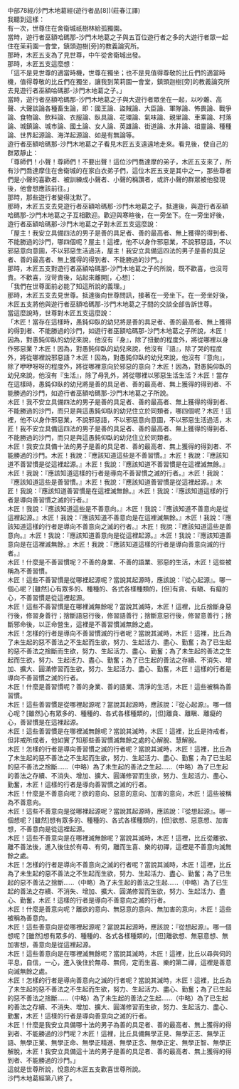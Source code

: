 中部78經/沙門木地葛經(遊行者品[8])(莊春江譯)  
我聽到這樣：  
有一次，世尊住在舍衛城祇樹林給孤獨園。  
當時，遊行者巫額哈碼那-沙門木地葛之子與五百位遊行者之多的大遊行者眾一起住在茉莉園一會堂，鎮頭迦樹[旁]的教義論究所。  
那時，木匠五支為了見世尊，中午從舍衛城出發。  
那時，木匠五支這麼想：  
「這不是見世尊的適當時機，世尊在獨坐；也不是見值得尊敬的比丘們的適當時機，值得尊敬的比丘們在獨坐，讓我到茉莉園一會堂，鎮頭迦樹[旁]的教義論究所去見遊行者巫額哈碼那-沙門木地葛之子。」  
當時，遊行者巫額哈碼那-沙門木地葛之子與大遊行者眾坐在一起，以吵雜、高聲、大聲談論各種畜生論，即：國王論、盜賊論、大臣論、軍隊論、怖畏論、戰爭論、食物論、飲料論、衣服論、臥具論、花環論、氣味論、親里論、車乘論、村落論、城鎮論、城市論、國土論、女人論、英雄論、街道論、水井論、祖靈論、種種論、世界起源論、海洋起源論、如是有無論等。  
遊行者巫額哈碼那-沙門木地葛之子看見木匠五支遠遠地走來。看見後，使自己的群眾靜止：  
「尊師們！小聲！尊師們！不要出聲！這位沙門喬達摩的弟子，木匠五支來了，所有沙門喬達摩住在舍衛城的在家白衣弟子們，這位木匠五支是其中之一，那些尊者們是小聲的喜歡者、被訓練成小聲者、小聲的稱讚者，或許小聲的群眾被他發現後，他會想應該前往。」  
那時，那些遊行者變得沈默了。  
那時，木匠五支去見遊行者巫額哈碼那-沙門木地葛之子。抵達後，與遊行者巫額哈碼那-沙門木地葛之子互相歡迎。歡迎與寒暄後，在一旁坐下。在一旁坐好後，遊行者巫額哈碼那-沙門木地葛之子對木匠五支這麼說：  
「屋主！我安立具備四法的男子是善的具足者、善的最高者、無上獲得的得到者、不能勝過的沙門，哪四個呢？屋主！這裡，他不以身作邪惡業，不說邪惡語，不以邪惡意向意圖，不以邪惡生活過活，屋主！我安立具備這四法的男子是善的具足者、善的最高者、無上獲得的得到者、不能勝過的沙門。」  
那時，木匠五支對遊行者巫額哈碼那-沙門木地葛之子的所說，既不歡喜，也沒苛責。不歡喜，沒苛責後，站起來離開[，心想]：  
「我們在世尊面前必能了知這所說的義理。」  
那時，木匠五支去見世尊。抵達後向世尊問訊，接著在一旁坐下。在一旁坐好後，木匠五支將他與遊行者巫額哈碼那-沙門木地葛之子間的交談全部告訴世尊。  
當這麼說時，世尊對木匠五支這麼說：  
「木匠！當存在這樣時，愚鈍仰臥的幼兒將是善的具足者、善的最高者、無上獲得的得到者、不能勝過的沙門，如遊行者巫額哈碼那-沙門木地葛之子所說，木匠！因為，對愚鈍仰臥的幼兒來說，他沒有『身』，除了扭動的程度外，將從哪裡以身作邪惡業？木匠！因為，對愚鈍仰臥的幼兒來說，他沒有『語』，除了哭的程度外，將從哪裡說邪惡語？木匠！因為，對愚鈍仰臥的幼兒來說，他沒有『意向』，除了咿咿呀呀的程度外，將從哪裡意向於邪惡的意向？木匠！因為，對愚鈍仰臥的幼兒來說，他沒有『生活』，除了母乳外，將從哪裡以邪惡生活生活？木匠！當存在這樣時，愚鈍仰臥的幼兒將是善的具足者、善的最高者、無上獲得的得到者、不能勝過的沙門，如遊行者巫額哈碼那-沙門木地葛之子所說。  
木匠！我不安立具備四法的男子是善的具足者、善的最高者、無上獲得的得到者、不能勝過的沙門，而只是與這愚鈍仰臥的幼兒住立於同類者，哪四個呢？木匠！這裡，他不以身作邪惡業，不說邪惡語，不以邪惡意向意圖，不以邪惡生活過活，木匠！我不安立具備這四法的男子是善的具足者、善的最高者、無上獲得的得到者、不能勝過的沙門，而只是與這愚鈍仰臥的幼兒住立於同類者。  
木匠！我安立具備十法的男子是善的具足者、善的最高者、無上獲得的得到者、不能勝過的沙門。木匠！我說：『應該知道這些是不善習慣。』木匠！我說：『應該知道不善習慣是從這裡起源。』木匠！我說：『應該知道不善習慣是在這裡滅無餘。』木匠！我說：『應該知道這樣的行者是導向不善習慣之滅的行者。』木匠！我說：『應該知道這些是善習慣。』木匠！我說：『應該知道善習慣是從這裡起源。』木匠！我說：『應該知道善習慣是在這裡滅無餘。』木匠！我說：『應該知道這樣的行者是導向善習慣之滅的行者。』  
木匠！我說：『應該知道這些是不善意向。』木匠！我說：『應該知道不善意向是從這裡起源。』木匠！我說：『應該知道不善意向是在這裡滅無餘。』木匠！我說：『應該知道這樣的行者是導向不善意向之滅的行者。』木匠！我說：『應該知道這些是善意向。』木匠！我說：『應該知道善意向是從這裡起源。』木匠！我說：『應該知道善意向是在這裡滅無餘。』木匠！我說：『應該知道這樣的行者是導向善意向滅的行者。』  
木匠！什麼是不善習慣呢？不善的身業、不善的語業、邪惡的生活，木匠！這些被稱為不善習慣。  
木匠！這些不善習慣是從哪裡起源呢？當說其起源時，應該說：『從心起源』。哪一個心呢？[雖然]心有眾多的、種種的、各式各樣種類的，[但]有貪、有瞋、有癡的心，不善習慣是從這裡起源。  
木匠！這些不善習慣是在哪裡滅無餘呢？當說其滅時，木匠！這裡，比丘捨斷身惡行後，修習身善行；捨斷語惡行後，修習語善行；捨斷意惡行後，修習意善行；捨斷邪命後，以正命營生，這裡是不善習慣滅無餘之處。  
木匠！怎樣的行者是導向不善習慣滅的行者呢？當說其滅時，木匠！這裡，比丘為了未生起的惡不善法之不生起而生欲，努力、生起活力、盡心、勤奮；為了已生起的惡不善法之捨斷而生欲，努力、生起活力、盡心、勤奮；為了未生起的善法之生起而生欲，努力、生起活力、盡心、勤奮；為了已生起的善法之存續、不消失、增加、擴大、圓滿修習而生欲，努力、生起活力、盡心、勤奮，木匠！這樣的行者是導向不善習慣之滅的行者。  
木匠！什麼是善習慣呢？善的身業、善的語業、清淨的生活，木匠！這些被稱為善習慣。  
木匠！這些善習慣是從哪裡起源呢？當說其起源時，應該說：『從心起源』。哪一個心呢？[雖然]心有眾多的、種種的、各式各樣種類的，[但]離貪、離瞋、離癡的心，善習慣是在這裡起源。  
木匠！這些善習慣是在哪裡滅無餘呢？當說其滅時，木匠！這裡，比丘是持戒者，但非戒所成者，他如實了知那些善習慣滅無餘之處的心解脫、慧解脫。  
木匠！怎樣的行者是導向善習慣之滅的行者呢？當說其滅時，木匠！這裡，比丘為了未生起的惡不善法之不生起而生欲，努力、生起活力、盡心、勤奮；為了已生起的惡不善法之捨斷……（中略）為了未生起的善法之生起……（中略）為了已生起的善法之存續、不消失、增加、擴大、圓滿修習而生欲，努力、生起活力、盡心、勤奮，木匠！這樣的行者是導向善習慣之滅的行者。  
木匠！什麼是不善意向呢？欲的意向、惡意的意向、加害的意向，木匠！這些被稱為不善意向。  
木匠！這些不善意向是從哪裡起源呢？當說其起源時，應該說：『從想起源』。哪一個想呢？[雖然]想有眾多的、種種的、各式各樣種類的，[但]欲想、惡意想、加害想，不善意向是從這裡起源。  
木匠！這些不善意向是在哪裡滅無餘呢？當說其滅時，木匠！這裡，比丘從離欲、離不善法後，進入後住於有尋、有伺，離而生喜、樂的初禪，這裡是不善意向滅無餘之處。  
木匠！怎樣的行者是導向不善意向之滅的行者呢？當說其滅時，木匠！這裡，比丘為了未生起的惡不善法之不生起而生欲，努力、生起活力、盡心、勤奮；為了已生起的惡不善法之捨斷……（中略）為了未生起的善法之生起……（中略）為了已生起的善法之存續、不消失、增加、擴大、圓滿修習而生欲，努力、生起活力、盡心、勤奮，木匠！這樣的行者是導向不善意向之滅的行者。  
木匠！什麼是善意向呢？離欲的意向、無惡意的意向、無加害的意向，木匠！這些被稱為善意向。  
木匠！這些善意向是從哪裡起源呢？當說其起源時，應該說：『從想起源』。哪一個想呢？[雖然]想有眾多的、種種的、各式各樣種類的，[但]離欲想、無惡意想、無加害想，善意向是從這裡起源。  
木匠！這些善意向是在哪裡滅無餘呢？當說其滅時，木匠！這裡，比丘以尋與伺的平息，自信，一心，進入後住於無尋、無伺，定而生喜、樂的第二禪，這裡是善意向滅無餘之處。  
木匠！怎樣的行者是導向善意向之滅的行者呢？當說其滅時，木匠！這裡，比丘為了未生起的惡不善法之不生起而生欲，努力、生起活力、盡心、勤奮；為了已生起的惡不善法之捨斷……（中略）為了未生起的善法之生起……（中略）為了已生起的善法之存續、不消失、增加、擴大、圓滿修習而生欲，努力、生起活力、盡心、勤奮，木匠！這樣的行者是導向善意向之滅的行者。  
木匠！什麼是我安立具備哪十法的男子為善的具足者、善的最高者、無上獲得的得到者、不能勝過的沙門呢？木匠！這裡，比丘具備無學正見、無學正志、無學正語、無學正業、無學正命、無學正精進、無學正念、無學正定、無學正智、無學正解脫，木匠！我安立具備這十法的男子是善的具足者、善的最高者、無上獲得的得到者、不能勝過的沙門。」  
這就是世尊所說，悅意的木匠五支歡喜世尊所說。  
沙門木地葛經第八終了。  
  
  
